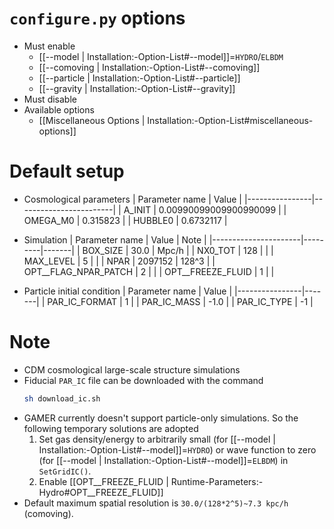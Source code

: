 # `configure.py` options
- Must enable
  - [[--model | Installation:-Option-List#--model]]=`HYDRO`/`ELBDM`
  - [[--comoving | Installation:-Option-List#--comoving]]
  - [[--particle | Installation:-Option-List#--particle]]
  - [[--gravity | Installation:-Option-List#--gravity]]
- Must disable
- Available options
  - [[Miscellaneous Options | Installation:-Option-List#miscellaneous-options]]


# Default setup
- Cosmological parameters
  | Parameter name | Value                  |
  |----------------|------------------------|
  | A_INIT         | 0.00990099009900990099 |
  | OMEGA_M0       | 0.315823               |
  | HUBBLE0        | 0.6732117              |

- Simulation
  | Parameter name       | Value   | Note  |
  |----------------------|---------|-------|
  | BOX_SIZE             | 30.0    | Mpc/h |
  | NX0_TOT              | 128     |       |
  | MAX_LEVEL            | 5       |       |
  | NPAR                 | 2097152 | 128^3 |
  | OPT__FLAG_NPAR_PATCH | 2       |       |
  | OPT__FREEZE_FLUID    | 1       |       |

- Particle initial condition
  | Parameter name | Value |
  |----------------|-------|
  | PAR_IC_FORMAT  | 1     |
  | PAR_IC_MASS    | -1.0  |
  | PAR_IC_TYPE    | -1    |


# Note
- CDM cosmological large-scale structure simulations
- Fiducial `PAR_IC` file can be downloaded with the command
  ```bash
  sh download_ic.sh
  ```
- GAMER currently doesn't support particle-only simulations. So the following temporary solutions are adopted
  1. Set gas density/energy to arbitrarily small (for [[--model | Installation:-Option-List#--model]]=`HYDRO`)
     or wave function to zero (for [[--model | Installation:-Option-List#--model]]=`ELBDM`) in `SetGridIC()`.
  2. Enable [[OPT__FREEZE_FLUID | Runtime-Parameters:-Hydro#OPT__FREEZE_FLUID]]
- Default maximum spatial resolution is `30.0/(128*2^5)~7.3 kpc/h` (comoving).
